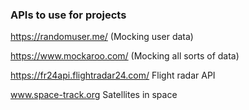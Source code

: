 
### APIs to use for projects
https://randomuser.me/ (Mocking user data)

https://www.mockaroo.com/ (Mocking all sorts of data)

https://fr24api.flightradar24.com/ Flight radar API

www.space-track.org Satellites in space

